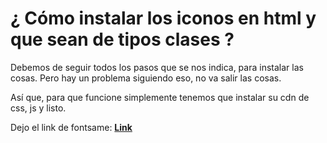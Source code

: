 
# ¿ Cómo instalar los iconos en html y que sean de tipos clases ?

Debemos de seguir todos los pasos que se nos indica, para instalar las cosas. Pero hay un problema siguiendo eso, no va salir las cosas.

Así que, para que funcione simplemente tenemos que instalar su cdn de css, js y listo.

Dejo el link de fontsame:
[**Link**](https://cdnjs.com/libraries/font-awesome)